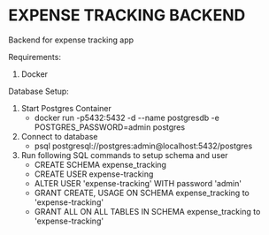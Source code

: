 # EXPENSE TRACKING BACKEND
Backend for expense tracking app

Requirements:
1. Docker

Database Setup:
1. Start Postgres Container
   - docker run -p5432:5432 -d --name postgresdb -e POSTGRES_PASSWORD=admin postgres
2. Connect to database
   - psql postgresql://postgres:admin@localhost:5432/postgres 
3. Run following SQL commands to setup schema and user
   - CREATE SCHEMA expense_tracking
   - CREATE USER expense-tracking
   - ALTER USER 'expense-tracking' WITH password 'admin'
   - GRANT CREATE, USAGE ON SCHEMA expense_tracking to 'expense-tracking'
   - GRANT ALL ON ALL TABLES IN SCHEMA expense_tracking to 'expense-tracking'


